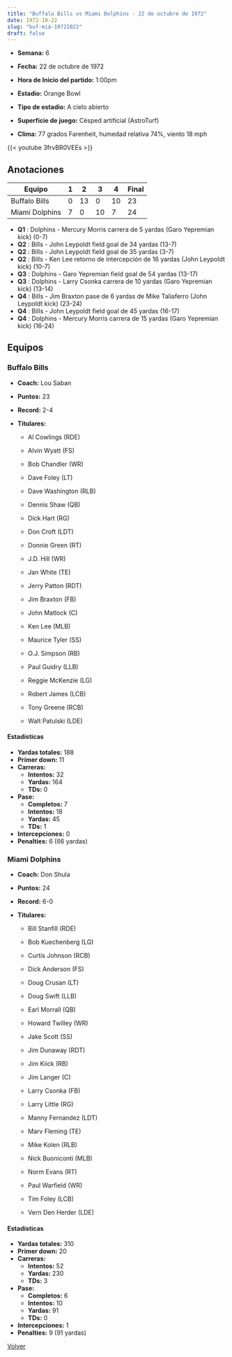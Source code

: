 ```yaml
---
title: "Buffalo Bills vs Miami Dolphins - 22 de octubre de 1972"
date: 1972-10-22
slug: "buf-mia-19721022"
draft: false
---
```


* **Semana:** 6
* **Fecha:** 22 de octubre de 1972

* **Hora de Inicio del partido:** 1:00pm
* **Estadio:** Orange Bowl
* **Tipo de estadio:** A cielo abierto
* **Superficie de juego:** Césped artificial (AstroTurf)
* **Clima:** 77 grados Farenheit, humedad relativa 74%, viento 18 mph


{{< youtube 3frvBR0VEEs >}}


## Anotaciones
| Equipo | 1 | 2 | 3 | 4 | Final |
|--------|---|---|---|---|-------|
| Buffalo Bills  | 0 | 13 | 0 | 10  | 23 |
| Miami Dolphins  | 7 | 0 | 10 | 7  | 24 |
* **Q1** : Dolphins - Mercury Morris carrera de 5 yardas (Garo Yepremian kick) (0-7)
* **Q2** : Bills - John Leypoldt field goal de 34 yardas (13-7)
* **Q2** : Bills - John Leypoldt field goal de 35 yardas (3-7)
* **Q2** : Bills - Ken Lee retorno de intercepción de 16 yardas (John Leypoldt kick) (10-7)
* **Q3** : Dolphins - Garo Yepremian field goal de 54 yardas (13-17)
* **Q3** : Dolphins - Larry Csonka carrera de 10 yardas (Garo Yepremian kick) (13-14)
* **Q4** : Bills - Jim Braxton pase de 6 yardas de Mike Taliaferro (John Leypoldt kick) (23-24)
* **Q4** : Bills - John Leypoldt field goal de 45 yardas (16-17)
* **Q4** : Dolphins - Mercury Morris carrera de 15 yardas (Garo Yepremian kick) (16-24)


## Equipos


### Buffalo Bills
* **Coach:** Lou Saban
* **Puntos:** 23
* **Record:** 2-4
* **Titulares:** 

  * Al Cowlings (RDE) 

  * Alvin Wyatt (FS) 

  * Bob Chandler (WR) 

  * Dave Foley (LT) 

  * Dave Washington (RLB) 

  * Dennis Shaw (QB) 

  * Dick Hart (RG) 

  * Don Croft (LDT) 

  * Donnie Green (RT) 

  * J.D. Hill (WR) 

  * Jan White (TE) 

  * Jerry Patton (RDT) 

  * Jim Braxton (FB) 

  * John Matlock (C) 

  * Ken Lee (MLB) 

  * Maurice Tyler (SS) 

  * O.J. Simpson (RB) 

  * Paul Guidry (LLB) 

  * Reggie McKenzie (LG) 

  * Robert James (LCB) 

  * Tony Greene (RCB) 

  * Walt Patulski (LDE) 

#### Estadísticas
* **Yardas totales:** 188
* **Primer down:** 11
* **Carreras:**
  * **Intentos:** 32
  * **Yardas:** 164
  * **TDs:** 0
* **Pase:**
  * **Completos:** 7
  * **Intentos:** 18
  * **Yardas:** 45
  * **TDs:** 1
* **Intercepciones:** 0
* **Penalties:** 6 (66 yardas)

### Miami Dolphins
* **Coach:** Don Shula
* **Puntos:** 24
* **Record:** 6-0
* **Titulares:** 

  * Bill Stanfill (RDE) 

  * Bob Kuechenberg (LG) 

  * Curtis Johnson (RCB) 

  * Dick Anderson (FS) 

  * Doug Crusan (LT) 

  * Doug Swift (LLB) 

  * Earl Morrall (QB) 

  * Howard Twilley (WR) 

  * Jake Scott (SS) 

  * Jim Dunaway (RDT) 

  * Jim Kiick (RB) 

  * Jim Langer (C) 

  * Larry Csonka (FB) 

  * Larry Little (RG) 

  * Manny Fernandez (LDT) 

  * Marv Fleming (TE) 

  * Mike Kolen (RLB) 

  * Nick Buoniconti (MLB) 

  * Norm Evans (RT) 

  * Paul Warfield (WR) 

  * Tim Foley (LCB) 

  * Vern Den Herder (LDE) 

#### Estadísticas
* **Yardas totales:** 310
* **Primer down:** 20
* **Carreras:**
  * **Intentos:** 52
  * **Yardas:** 230
  * **TDs:** 3
* **Pase:**
  * **Completos:** 6
  * **Intentos:** 10
  * **Yardas:** 91
  * **TDs:** 0
* **Intercepciones:** 1
* **Penalties:** 9 (91 yardas)


[Volver](/historia/1972)
